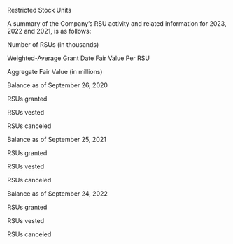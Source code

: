 Restricted Stock Units

A summary of the Company’s RSU activity and related information for 2023, 2022 and 2021, is as follows:

Number of
RSUs
(in thousands)

Weighted-Average
Grant Date Fair
Value Per RSU

Aggregate
Fair Value
(in millions)

Balance as of September 26, 2020

RSUs granted

RSUs vested

RSUs canceled

Balance as of September 25, 2021

RSUs granted

RSUs vested

RSUs canceled

Balance as of September 24, 2022

RSUs granted

RSUs vested

RSUs canceled